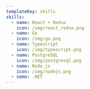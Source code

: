 ```yaml
---
templateKey: skills
skills:
  - name: React + Redux
    icon: /img/react_redux.png
  - name: Go
    icon: /img/go.png
  - name: Typescript
    icon: /img/typescript.png
  - name: PostgreSQL
    icon: /img/postgresql.png
  - name: Node.js
    icon: /img/nodejs.png
  - name: .NET
---
```

